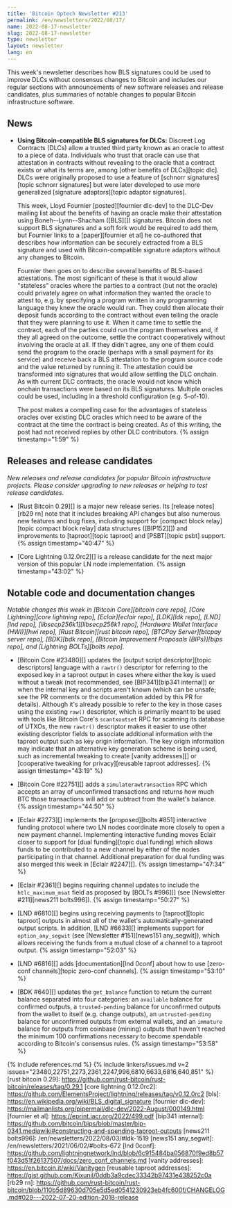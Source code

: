 ```yaml
---
title: 'Bitcoin Optech Newsletter #213'
permalink: /en/newsletters/2022/08/17/
name: 2022-08-17-newsletter
slug: 2022-08-17-newsletter
type: newsletter
layout: newsletter
lang: en
---
```

This week's newsletter describes how BLS signatures could be used to
improve DLCs without consensus changes to Bitcoin and includes our
regular sections with announcements of new software releases and release
candidates, plus summaries of notable changes to popular Bitcoin
infrastructure software.

## News

- **Using Bitcoin-compatible BLS signatures for DLCs:** Discreet Log
  Contracts (DLCs) allow a trusted third party known as an oracle to
  attest to a piece of data.  Individuals who trust that oracle can use
  that attestation in contracts without revealing to the oracle that a
  contract exists or what its terms are, among [other benefits of
  DLCs][topic dlc].  DLCs were originally proposed to use a feature of
  [schnorr signatures][topic schnorr signatures] but were later
  developed to use more generalized [signature adaptors][topic adaptor
  signatures].

  This week, Lloyd Fournier [posted][fournier dlc-dev] to the DLC-Dev
  mailing list about the benefits of having an oracle make their
  attestation using Boneh--Lynn--Shacham ([BLS][]) signatures.  Bitcoin
  does not support BLS signatures and a soft fork would be required to
  add them, but Fournier links to a [paper][fournier et al] he
  co-authored that describes how information can be securely extracted
  from a BLS signature and used with Bitcoin-compatible signature
  adaptors without any changes to Bitcoin.

  Fournier then goes on to describe several benefits of BLS-based
  attestations.  The most significant of these is that it would allow
  "stateless" oracles where the parties to a contract (but not the
  oracle) could privately agree on what information they wanted the
  oracle to attest to, e.g. by specifying a program written in any
  programming language they knew the oracle would run.  They could
  then allocate their deposit funds according to the contract without
  even telling the oracle that they were planning to use it.  When it
  came time to settle the contract, each of the parties could run the
  program themselves and, if they all agreed on the outcome, settle
  the contract cooperatively without involving the oracle at all.  If
  they didn't agree, any one of them could send the program to the
  oracle (perhaps with a small payment for its service) and receive
  back a BLS attestation to the program source code and the value
  returned by running it.  The attestation could be transformed into
  signatures that would allow settling the DLC onchain.  As with
  current DLC contracts, the oracle would not know which onchain
  transactions were based on its BLS signatures.  Multiple oracles
  could be used, including in a threshold configuration (e.g.
  5-of-10).

  The post makes a compelling case for the advantages of stateless
  oracles over existing DLC oracles which need to be aware of the
  contract at the time the contract is being created.  As of this
  writing, the post had not received replies by other DLC
  contributors. {% assign timestamp="1:59" %}

## Releases and release candidates

*New releases and release candidates for popular Bitcoin infrastructure
projects.  Please consider upgrading to new releases or helping to test
release candidates.*

- [Rust Bitcoin 0.29][] is a major new release series.  Its [release
  notes][rb29 rn] note that it includes breaking API changes but also
  numerous new features and bug fixes, including support for [compact
  block relay][topic compact block relay] data structures ([BIP152][])
  and improvements to [taproot][topic taproot] and [PSBT][topic psbt]
  support. {% assign timestamp="40:47" %}

- [Core Lightning 0.12.0rc2][] is a release candidate for the next major
  version of this popular LN node implementation. {% assign timestamp="43:02" %}

## Notable code and documentation changes

*Notable changes this week in [Bitcoin Core][bitcoin core repo], [Core
Lightning][core lightning repo], [Eclair][eclair repo], [LDK][ldk repo],
[LND][lnd repo], [libsecp256k1][libsecp256k1 repo], [Hardware Wallet
Interface (HWI)][hwi repo], [Rust Bitcoin][rust bitcoin repo], [BTCPay
Server][btcpay server repo], [BDK][bdk repo], [Bitcoin Improvement
Proposals (BIPs)][bips repo], and [Lightning BOLTs][bolts repo].*

- [Bitcoin Core #23480][] updates the [output script descriptor][topic
  descriptors] language with a `rawtr()` descriptor for referring to the
  exposed key in a taproot output in cases where either the key is used
  without a tweak (not recommended, see [BIP341][bip341 internal]) or
  when the internal key and scripts aren't known (which can be unsafe;
  see the PR comments or the documentation added by this PR for
  details).  Although it's already possible to refer to the key in those
  cases using the existing `raw()` descriptor, which is primarily meant
  to be used with tools like Bitcoin Core's `scantxoutset` RPC for
  scanning its database of UTXOs, the new `rawtr()` descriptor makes it
  easier to use other existing descriptor fields to associate additional
  information with the taproot output such as key origin information.
  The key origin information may indicate that an alternative key
  generation scheme is being used, such as incremental tweaking to
  create [vanity addresses][] or [cooperative tweaking for
  privacy][reusable taproot addresses]. {% assign timestamp="43:19" %}

- [Bitcoin Core #22751][] adds a `simulaterawtransaction` RPC which
  accepts an array of unconfirmed transactions and returns how much BTC
  those transactions will add or subtract from the wallet's balance. {% assign timestamp="44:50" %}

- [Eclair #2273][] implements the [proposed][bolts #851] interactive
  funding protocol where two LN nodes coordinate more closely to open a
  new payment channel.  Implementing interactive funding moves Eclair
  closer to support for [dual funding][topic dual funding] which allows
  funds to be contributed to a new channel by either of the nodes
  participating in that channel.  Additional preparation for dual
  funding was also merged this week in [Eclair #2247][]. {% assign timestamp="47:34" %}

- [Eclair #2361][] begins requiring channel updates to include the
  `htlc_maximum_msat` field as proposed by [BOLTs #996][] (see
  [Newsletter #211][news211 bolts996]). {% assign timestamp="50:27" %}

- [LND #6810][] begins using receiving payments to [taproot][topic
  taproot] outputs in almost all of the wallet's automatically-generated
  output scripts.  In addition, [LND #6633][] implements support for
  `option_any_segwit` (see [Newsletter #151][news151 any_segwit]), which
  allows receiving the funds from a mutual close of a channel to a
  taproot output. {% assign timestamp="52:03" %}

- [LND #6816][] adds [documentation][lnd 0conf] about how to use
  [zero-conf channels][topic zero-conf channels]. {% assign timestamp="53:10" %}

- [BDK #640][] updates the `get_balance` function to return the current
  balance separated into four categories: an `available` balance for
  confirmed outputs, a `trusted-pending` balance for unconfirmed outputs
  from the wallet to itself (e.g. change outputs), an
  `untrusted-pending` balance for unconfirmed outputs from external
  wallets, and an `immature` balance for outputs from coinbase (mining)
  outputs that haven't reached the minimum 100 confirmations necessary
  to become spendable according to Bitcoin's consensus rules. {% assign timestamp="53:58" %}

{% include references.md %}
{% include linkers/issues.md v=2 issues="23480,22751,2273,2361,2247,996,6810,6633,6816,640,851" %}
[rust bitcoin 0.29]: https://github.com/rust-bitcoin/rust-bitcoin/releases/tag/0.29.1
[core lightning 0.12.0rc2]: https://github.com/ElementsProject/lightning/releases/tag/v0.12.0rc2
[bls]: https://en.wikipedia.org/wiki/BLS_digital_signature
[fournier dlc-dev]: https://mailmanlists.org/pipermail/dlc-dev/2022-August/000149.html
[fournier et al]: https://eprint.iacr.org/2022/499.pdf
[bip341 internal]: https://github.com/bitcoin/bips/blob/master/bip-0341.mediawiki#constructing-and-spending-taproot-outputs
[news211 bolts996]: /en/newsletters/2022/08/03/#ldk-1519
[news151 any_segwit]: /en/newsletters/2021/06/02/#bolts-672
[lnd 0conf]: https://github.com/lightningnetwork/lnd/blob/6c915484ba056870f9ed8b57f043d51f26137507/docs/zero_conf_channels.md
[vanity addresses]: https://en.bitcoin.it/wiki/Vanitygen
[reusable taproot addresses]: https://gist.github.com/Kixunil/0ddb3a9cdec33342b97431e438252c0a
[rb29 rn]: https://github.com/rust-bitcoin/rust-bitcoin/blob/110b5d89630d705e5d5ed0541230923eb4fc600f/CHANGELOG.md#029---2022-07-20-edition-2018-release
